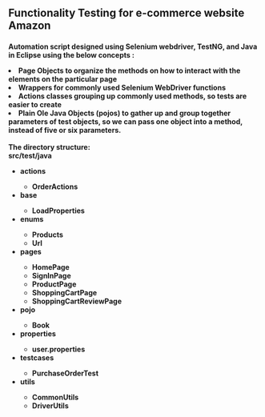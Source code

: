 <h2><b><p>Functionality Testing for e-commerce website Amazon </p><b></h2>
<p>Automation script designed using Selenium webdriver, TestNG, and Java in Eclipse using the below concepts : </p>
<li>Page Objects to organize the methods on how to interact with the elements on the particular page</li>
<li>Wrappers for commonly used Selenium WebDriver functions</li>
<li>Actions classes grouping up commonly used methods, so tests are easier to create</li>
<li>Plain Ole Java Objects (pojos) to gather up and group together parameters of test objects, so we can pass one object into a method, instead of five or six parameters.</li><br/>
The directory structure:
<br />
<b>src/test/java</b><br />
<ul>
<li>actions</li>
<ul>
<li>OrderActions</li>
</ul>
<li>base</li>
<ul>
<li>LoadProperties</li>
</ul>
<li>enums</li>
<ul>
<li>Products</li>
<li>Url</li>
</ul>
<li>pages</li>
<ul>
<li>HomePage</li>
<li>SignInPage</li>
<li>ProductPage</li>
<li>ShoppingCartPage</li>
<li>ShoppingCartReviewPage</li>
</ul>
<li>pojo</li>
<ul>
<li>Book</a></li>
</ul>
<li>properties</li>
<ul>
<li>user.properties</li>
</ul>
<li>testcases</li>
<ul>
<li>PurchaseOrderTest</li>
</ul>
<li>utils</li>
<ul>
<li>CommonUtils</li>
<li>DriverUtils</li>
</ul>
</ul>

